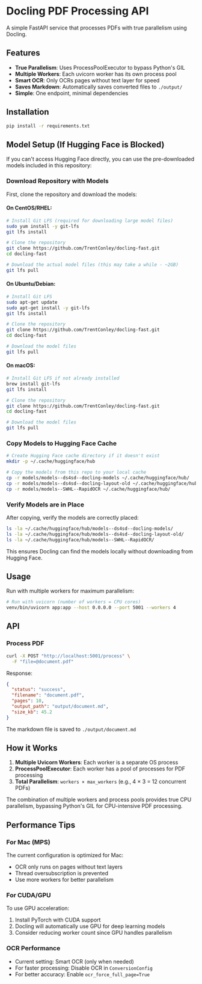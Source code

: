 # Docling PDF Processing API

A simple FastAPI service that processes PDFs with true parallelism using Docling.

## Features

- **True Parallelism**: Uses ProcessPoolExecutor to bypass Python's GIL
- **Multiple Workers**: Each uvicorn worker has its own process pool
- **Smart OCR**: Only OCRs pages without text layer for speed
- **Saves Markdown**: Automatically saves converted files to `./output/`
- **Simple**: One endpoint, minimal dependencies

## Installation

```bash
pip install -r requirements.txt
```

## Model Setup (If Hugging Face is Blocked)

If you can't access Hugging Face directly, you can use the pre-downloaded models included in this repository:

### Download Repository with Models

First, clone the repository and download the models:

#### On CentOS/RHEL:
```bash
# Install Git LFS (required for downloading large model files)
sudo yum install -y git-lfs
git lfs install

# Clone the repository
git clone https://github.com/TrentConley/docling-fast.git
cd docling-fast

# Download the actual model files (this may take a while - ~2GB)
git lfs pull
```

#### On Ubuntu/Debian:
```bash
# Install Git LFS
sudo apt-get update
sudo apt-get install -y git-lfs
git lfs install

# Clone the repository
git clone https://github.com/TrentConley/docling-fast.git
cd docling-fast

# Download the model files
git lfs pull
```

#### On macOS:
```bash
# Install Git LFS if not already installed
brew install git-lfs
git lfs install

# Clone the repository
git clone https://github.com/TrentConley/docling-fast.git
cd docling-fast

# Download the model files
git lfs pull
```

### Copy Models to Hugging Face Cache

```bash
# Create Hugging Face cache directory if it doesn't exist
mkdir -p ~/.cache/huggingface/hub

# Copy the models from this repo to your local cache
cp -r models/models--ds4sd--docling-models ~/.cache/huggingface/hub/
cp -r models/models--ds4sd--docling-layout-old ~/.cache/huggingface/hub/
cp -r models/models--SWHL--RapidOCR ~/.cache/huggingface/hub/
```

### Verify Models are in Place

After copying, verify the models are correctly placed:

```bash
ls -la ~/.cache/huggingface/hub/models--ds4sd--docling-models/
ls -la ~/.cache/huggingface/hub/models--ds4sd--docling-layout-old/
ls -la ~/.cache/huggingface/hub/models--SWHL--RapidOCR/
```

This ensures Docling can find the models locally without downloading from Hugging Face.

## Usage

Run with multiple workers for maximum parallelism:

```bash
# Run with uvicorn (number of workers = CPU cores)
venv/bin/uvicorn app:app --host 0.0.0.0 --port 5001 --workers 4
```

## API

### Process PDF
```bash
curl -X POST "http://localhost:5001/process" \
  -F "file=@document.pdf"
```

Response:
```json
{
  "status": "success",
  "filename": "document.pdf",
  "pages": 10,
  "output_path": "output/document.md",
  "size_kb": 45.2
}
```

The markdown file is saved to `./output/document.md`

## How it Works

1. **Multiple Uvicorn Workers**: Each worker is a separate OS process
2. **ProcessPoolExecutor**: Each worker has a pool of processes for PDF processing
3. **Total Parallelism**: `workers × max_workers` (e.g., 4 × 3 = 12 concurrent PDFs)

The combination of multiple workers and process pools provides true CPU parallelism, bypassing Python's GIL for CPU-intensive PDF processing.

## Performance Tips

### For Mac (MPS)
The current configuration is optimized for Mac:
- OCR only runs on pages without text layers
- Thread oversubscription is prevented
- Use more workers for better parallelism

### For CUDA/GPU
To use GPU acceleration:
1. Install PyTorch with CUDA support
2. Docling will automatically use GPU for deep learning models
3. Consider reducing worker count since GPU handles parallelism

### OCR Performance
- Current setting: Smart OCR (only when needed)
- For faster processing: Disable OCR in `ConversionConfig`
- For better accuracy: Enable `ocr_force_full_page=True`